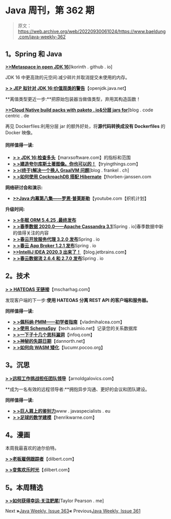 # Java 周刊，第 362 期

> 原文：<https://web.archive.org/web/20220930061024/https://www.baeldung.com/java-weekly-362>

## 1。Spring 和 Java

[**>>Metaspace in open JDK 16**](https://web.archive.org/web/20220625224204/https://lkorinth.github.io/posts/2020-11-27-metaspace.html)[lkorinth . github . io]

JDK 16 中更高效的元空间:减少碎片并取消提交未使用的内存。

[**> > JEP 拟针对 JDK 16:价值观类的警告**](https://web.archive.org/web/20220625224204/https://openjdk.java.net/jeps/390)【openjdk.java.net】

**离值类型更近一步:**把原始包装器当做值类型，弃用其构造函数！

[**>>Cloud Native build packs with paketo . io&分层 jars for**](https://web.archive.org/web/20220625224204/https://blog.codecentric.de/en/2020/11/buildpacks-spring-boot/)[blog . code centric . de

再见 Dockerfiles:利用分层 jar 的额外好处，将**源代码转换成没有 Dockerfiles** 的 Docker 映像。

#### 同样值得一读:

*   [**> > JDK 16:检查多头**](https://web.archive.org/web/20220625224204/https://marxsoftware.blogspot.com/2020/11/jdk16-check-long-indexes-ranges.html?utm_source=feedburner&utm_medium=feed&utm_campaign=Feed%3A+InspiredByActualEvents+%28Inspired+by+Actual+Events%3A+Cogitations+and+Speculations%29)【marxsoftware.com】的指标和范围
*   [**> >建造夸尔库斯土著图像。你也可以的！**](https://web.archive.org/web/20220625224204/https://tryingthings.wordpress.com/2020/11/30/building-quarkus-native-images-you-can-do-it-too/)【tryingthings.com】
*   [**> >(终于)解决一个换人 GraalVM 问题**](https://web.archive.org/web/20220625224204/https://blog.frankel.ch/solving-substitution-graalvm-issue/)[blog . frankel . ch]
*   [**> >如何使用 CockroachDB 搭配 Hibernate**](https://web.archive.org/web/20220625224204/https://thorben-janssen.com/hibernate-cockroachdb/)【thorben-janssen.com

**网络研讨会和演示:**

*   [**>>Java 内幕第八集——罗恩·普莱斯勒**](https://web.archive.org/web/20220625224204/https://www.youtube.com/watch?v=EDVesJ-yJ6U)【youtube.com【织机计划】

**升级时间:**

*   [**> >冬眠 ORM 5.4.25 .最终发布**](https://web.archive.org/web/20220625224204/https://in.relation.to/2020/12/01/hibernate-orm-5425-final-release/)
*   [**> >春季数据 2020.0——Apache Cassandra 3.1**](https://web.archive.org/web/20220625224204/https://spring.io/blog/2020/11/26/spring-data-2020-0-new-and-noteworthy-in-spring-data-for-apache-cassandra-3-1)[Spring . io]春季数据中新的值得关注的内容
*   [**> >春云开放服务代理 3.2.0 发布**](https://web.archive.org/web/20220625224204/https://spring.io/blog/2020/11/30/spring-cloud-open-service-broker-3-2-0-released)Spring . io
*   [**> >春云 App Broker 1.2.1 发布**](https://web.archive.org/web/20220625224204/https://spring.io/blog/2020/12/02/spring-cloud-app-broker-1-2-1-released)Spring . io
*   [**>>IntelliJ IDEA 2020.3 出来了！**](https://web.archive.org/web/20220625224204/https://blog.jetbrains.com/idea/2020/12/intellij-idea-2020-3/)【blog.jetbrains.com】
*   [**> >春云数据流 2.6.4 和 2.7.0 发布**](https://web.archive.org/web/20220625224204/https://spring.io/blog/2020/12/02/spring-cloud-data-flow-2-6-4-and-2-7-0-released)Spring . io

## 2。技术

[**> > HATEOAS 无链接**](https://web.archive.org/web/20220625224204/https://www.mscharhag.com/api-design/rest-hateoas-without-links)【mscharhag.com】

发现客户端的下一步:**使用 HATEOAS 分离 REST API 的客户端和服务器。**

**同样值得一读:**

*   [**> >佩科纳·PMM——初学者指南**](https://web.archive.org/web/20220625224204/https://vladmihalcea.com/percona-pmm-beginner-guide/)【vladmihalcea.com】
*   [**> >使用 SchemaSpy**](https://web.archive.org/web/20220625224204/https://tech.asimio.net/2020/11/27/Documenting-your-relational-database-using-SchemaSpy.html)【tech.asimio.net】记录您的关系数据库
*   [**> >一下子十几个思科漏洞**](https://web.archive.org/web/20220625224204/https://www.infoq.com/news/2020/11/dozen-cisco-vulns/?utm_campaign=infoq_content&utm_source=infoq&utm_medium=feed&utm_term=Java)【infoq.com】
*   [**> >神秘的失踪日期**](https://web.archive.org/web/20220625224204/https://dannorth.net/2020/11/26/the-mystery-of-the-missing-date/)【dannorth.net】
*   [**> >如何向 WASM 矮化**](https://web.archive.org/web/20220625224204/https://lucumr.pocoo.org/2020/11/30/how-to-wasm-dwarf/)【lucumr.pocoo.org】

## 3。沉思

[**> >远程工作挑战担任团队领导**](https://web.archive.org/web/20220625224204/https://arnoldgalovics.com/remote-work-challenges-as-a-team-lead/)【arnoldgalovics.com】

**成为一名有效的远程领导者:**拥抱异步沟通、更好的会议和团队建设。

**同样值得一读:**

*   [**> >巨人肩上的鉴别力**](https://web.archive.org/web/20220625224204/https://www.javaspecialists.eu/archive/Issue286-Discernment-on-the-Shoulders-of-Giants.html)www . javaspecialists . eu
*   [**> >足球的数学建模**](https://web.archive.org/web/20220625224204/https://henrikwarne.com/2020/11/25/mathematical-modelling-of-football/)【henrikwarne.com】

## 4。漫画

本周我最喜欢的迪尔伯特。

[**> >老板雇佣跟踪者**](https://web.archive.org/web/20220625224204/https://dilbert.com/strip/2020-11-27)【dilbert.com】

[**> >变焦欢乐时光**](https://web.archive.org/web/20220625224204/https://dilbert.com/strip/2020-11-28)【dilbert.com】

## 5。本周精选

**[> >如何获得幸运:关注肥尾](https://web.archive.org/web/20220625224204/https://taylorpearson.me/luck/)**[Taylor Pearson . me]

Next **»**[Java Weekly, Issue 363](/web/20220625224204/https://www.baeldung.com/java-weekly-363)**«** Previous[Java Weekly, Issue 361](/web/20220625224204/https://www.baeldung.com/java-weekly-361)